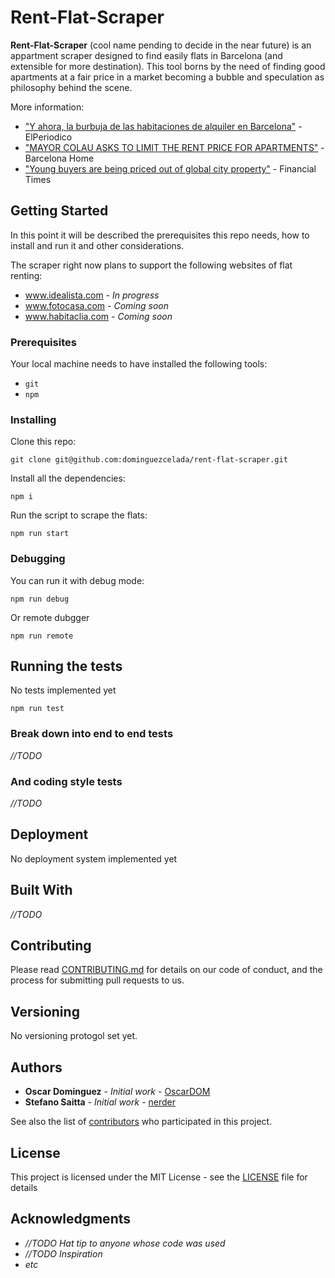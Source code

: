 # Rent-Flat-Scraper

**Rent-Flat-Scraper** (cool name pending to decide in the near future) is an appartment scraper designed to find easily flats in Barcelona (and extensible for more destination). This tool borns by the need of finding good apartments at a fair price in a market becoming a bubble and speculation as philosophy behind the scene.

More information:
* ["Y ahora, la burbuja de las habitaciones de alquiler en Barcelona"](https://www.elperiodico.com/es/barcelona/20180527/burbuja-habitaciones-alquiler-barcelona-6840378) - ElPeriodico
* ["MAYOR COLAU ASKS TO LIMIT THE RENT PRICE FOR APARTMENTS"](http://barcelona-home.com/events-and-guide/event/mayor-colau-asks-to-limit-the-rent-price-for-apartments/) - Barcelona Home
* ["Young buyers are being priced out of global city property"](https://www.ft.com/content/4b3f06aa-3e79-11e8-bcc8-cebcb81f1f90) - Financial Times

## Getting Started
In this point it will be described the prerequisites this repo needs, how to install and run it and other considerations.

The scraper right now plans to support the following websites of flat renting:
* www.idealista.com - *In progress*
* www.fotocasa.com - *Coming soon*
* www.habitaclia.com - *Coming soon*

### Prerequisites

Your local machine needs to have installed the following tools:

* `git`
* `npm`

### Installing

Clone this repo:

```
git clone git@github.com:dominguezcelada/rent-flat-scraper.git
```

Install all the dependencies: 

```
npm i
```

Run the script to scrape the flats:

```
npm run start
```

### Debugging

You can run it with debug mode:

```
npm run debug
```

Or remote dubgger

```
npm run remote
```


## Running the tests

No tests implemented yet

```
npm run test
```

### Break down into end to end tests

*//TODO*

### And coding style tests

*//TODO*


## Deployment

No deployment system implemented yet

## Built With

*//TODO*

## Contributing

Please read [CONTRIBUTING.md](https://github.com/dominguezcelada/rent-flat-scraper/blob/master/CONTRIBUTING.md) for details on our code of conduct, and the process for submitting pull requests to us.

## Versioning

No versioning protogol set yet.

## Authors

* **Oscar Dominguez** - *Initial work* - [OscarDOM](https://github.com/dominguezcelada)
* **Stefano Saitta** - *Initial work* - [nerder](https://github.com/nerder)

See also the list of [contributors](https://github.com/dominguezcelada/rent-flat-scraper/contributors) who participated in this project.

## License

This project is licensed under the MIT License - see the [LICENSE](https://github.com/dominguezcelada/rent-flat-scraper/blob/master/LICENSE) file for details

## Acknowledgments

* *//TODO Hat tip to anyone whose code was used*
* *//TODO Inspiration*
* *etc*

